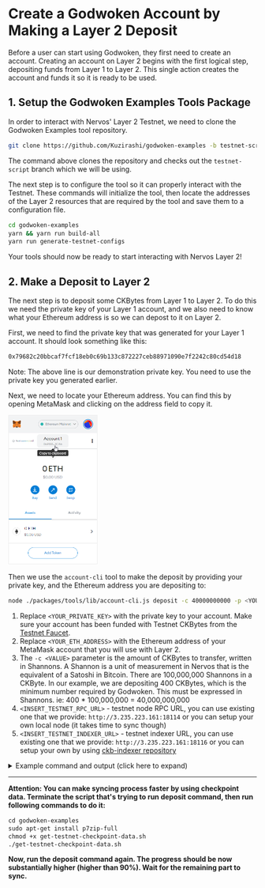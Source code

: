 # Create a Godwoken Account by Making a Layer 2 Deposit

Before a user can start using Godwoken, they first need to create an account. Creating an account on Layer 2 begins with the first logical step, depositing funds from Layer 1 to Layer 2. This single action creates the account and funds it so it is ready to be used.

## 1. Setup the Godwoken Examples Tools Package

In order to interact with Nervos' Layer 2 Testnet, we need to clone the Godwoken Examples tool repository.

```sh
git clone https://github.com/Kuzirashi/godwoken-examples -b testnet-script
```

The command above clones the repository and checks out the `testnet-script` branch which we will be using.

The next step is to configure the tool so it can properly interact with the Testnet. These commands will initialize the tool, then locate the addresses of the Layer 2 resources that are required by the tool and save them to a configuration file.

```sh
cd godwoken-examples
yarn && yarn run build-all
yarn run generate-testnet-configs
```

Your tools should now be ready to start interacting with Nervos Layer 2!

## 2. Make a Deposit to Layer 2

The next step is to deposit some CKBytes from Layer 1 to Layer 2. To do this we need the private key of your Layer 1 account, and we also need to know what your Ethereum address is so we can depost to it on Layer 2.

First, we need to find the private key that was generated for your Layer 1 account. It should look something like this:

```txt
0x79682c20bbcaf7fcf18eb0c69b133c872227ceb88971090e7f2242c80cd54d18
```

Note: The above line is our demonstration private key. You need to use the private key you generated earlier.

Next, we need to locate your Ethereum address. You can find this by opening MetaMask and clicking on the address field to copy it.

<img src="../images/metamask-address.png" style="border: 1px solid #eeeeee; height: 300px" />

Then we use the `account-cli` tool to make the deposit by providing your private key, and the Ethereum address you are depositing to:

```sh
node ./packages/tools/lib/account-cli.js deposit -c 40000000000 -p <YOUR_PRIVATE_KEY> -l <YOUR_ETH_ADDRESS> -r <INSERT_TESTNET_RPC_URL> -d <INSERT_TESTNET_INDEXER_URL>
```

1. Replace `<YOUR_PRIVATE_KEY>` with the private key to your account. Make sure your account has been funded with Testnet CKBytes from the [Testnet Faucet](https://faucet.nervos.org/).
2. Replace `<YOUR_ETH_ADDRESS>` with the Ethereum address of your MetaMask account that you will use with Layer 2.
3. The `-c <VALUE>` parameter is the amount of CKBytes to transfer, written in Shannons. A Shannon is a unit of measurement in Nervos that is the equivalent of a Satoshi in Bitcoin. There are 100,000,000 Shannons in a CKByte. In our example, we are depositing 400 CKBytes, which is the minimum number required by Godwoken. This must be expressed in Shannons. ie: 400 * 100,000,000 = 40,000,000,000
4. `<INSERT_TESTNET_RPC_URL>` - testnet node RPC URL, you can use existing one that we provide: `http://3.235.223.161:18114` or you can setup your own local node (it takes time to sync though)
5. `<INSERT_TESTNET_INDEXER_URL>` - testnet indexer URL, you can use existing one that we provide: `http://3.235.223.161:18116` or you can setup your own by using [ckb-indexer repository](https://github.com/nervosnetwork/ckb-indexer/)

<details>
<summary>Example command and output (click here to expand)</summary>
  
```
node ./packages/tools/lib/account-cli.js deposit -c 40000000000 -l 0xD173313A51f8fc37BcF67569b463abd89d81844f -p 0x79682c20bbcaf7fcf18eb0c69b133c872227ceb88971090e7f2242c80cd54d18 -r http://3.235.223.161:18114 -d http://3.235.223.161:18116
LUMOS_CONFIG_NAME: AGGRON4
Indexer is syncing. Please wait.
Syncing 99.75% completed.
...
Syncing 99.9% completed.
using ckb address: ckt1qyq9u5vzgtklnqrr6cevra7w2utrsxmjgefs72sfju
using eth address: 0xD173313A51f8fc37BcF67569b463abd89d81844f
rollupTypeHash: 0x0a30665c3047d65cb3651eda93182a0d2f2087317aaba3ab35f3a970089ea9b4
Layer 2 lock script hash: 0x54350d6e81f58c721e4e4c9528633f17fcdaf5f9e6c3c689289915706cdf398d
↑ Using this script hash to get user account id ↑
rollupTypeHash: 0x0a30665c3047d65cb3651eda93182a0d2f2087317aaba3ab35f3a970089ea9b4
txHash: 0xc45e070e9b0bc924986148ef0cc3e1a9e0410cf23f9737363504af4637ef32ca
--------- wait for tx deposit ----------
tx 0xc45e070e9b0bc924986148ef0cc3e1a9e0410cf23f9737363504af4637ef32ca is pending, waited for 0 seconds
tx 0xc45e070e9b0bc924986148ef0cc3e1a9e0410cf23f9737363504af4637ef32ca is pending, waited for 3 seconds
tx
...
tx 0xc45e070e9b0bc924986148ef0cc3e1a9e0410cf23f9737363504af4637ef32ca is proposed, waited for 15 seconds
tx 0xc45e070e9b0bc924986148ef0cc3e1a9e0410cf23f9737363504af4637ef32ca is committed, waited for 18 seconds
tx 0xc45e070e9b0bc924986148ef0cc3e1a9e0410cf23f9737363504af4637ef32ca is committed!
0x4 0x1
waiting for layer 2 block producer collect the deposit cell ... 0 seconds
Your account id: 0x4
0x4 0x1
ckb balance in godwoken is: 36000000000
waiting for layer 2 block producer collect the deposit cell ... 5 seconds
0x4 0x1
ckb balance in godwoken is: 36000000000
waiting for layer 2 block producer collect the deposit cell ... 10 seconds
...
0x4 0x1
ckb balance in godwoken is: 36000000000
waiting for layer 2 block producer collect the deposit cell ... 30 seconds
0x4 0x1
ckb balance in godwoken is: 76000000000
deposit success!
```
</details>

---

**Attention: You can make syncing process faster by using checkpoint data. Terminate the script that's trying to run deposit command, then run following commands to do it:**
```
cd godwoken-examples
sudo apt-get install p7zip-full
chmod +x get-testnet-checkpoint-data.sh
./get-testnet-checkpoint-data.sh
```

**Now, run the deposit command again. The progress should be now substantially higher (higher than 90%). Wait for the remaining part to sync.**